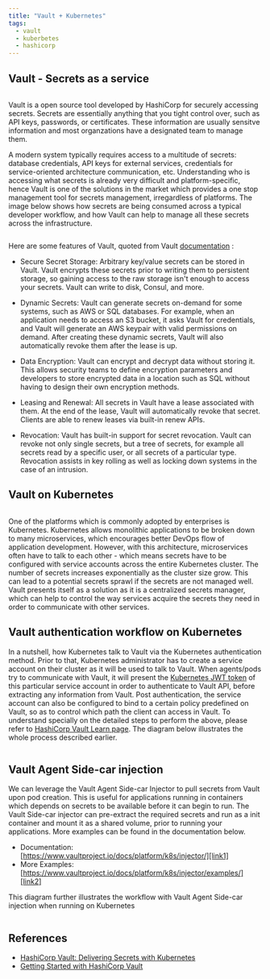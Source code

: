 ```yaml
---
title: "Vault + Kubernetes"
tags: 
  - vault
  - kuberbetes
  - hashicorp
---
```


## Vault - Secrets as a service

<center>
<img align="center" src="/assets/images/vault_logo_1.png" alt="">
</center>


Vault is a open source tool developed by HashiCorp for securely accessing secrets. Secrets are essentially anything that you tight control over, such as API keys, passwords, or certificates. These information are usually sensitve information and most organzations have a designated team to manage them. 

A modern system typically requires access to a multitude of secrets: database credentials, API keys for external services, credentials for service-oriented architecture communication, etc. Understanding who is accessing what secrets is already very difficult and platform-specific, hence Vault is one of the solutions in the market which provides a one stop management tool for secrets management, irregardless of platforms. The image below shows how secrets are being consumed across a typical developer workflow, and how Vault can help to manage all these secrets across the infrastructure.

<center>
<img align="center" src="/assets/images/vault_before_after.png" alt="">
</center>

Here are some features of Vault, quoted from Vault [documentation][vault-doc] :

[vault-doc]: https://www.vaultproject.io/docs/what-is-vault

* Secure Secret Storage: Arbitrary key/value secrets can be stored in Vault. Vault encrypts these secrets prior to writing them to persistent storage, so gaining access to the raw storage isn't enough to access your secrets. Vault can write to disk, Consul, and more.

* Dynamic Secrets: Vault can generate secrets on-demand for some systems, such as AWS or SQL databases. For example, when an application needs to access an S3 bucket, it asks Vault for credentials, and Vault will generate an AWS keypair with valid permissions on demand. After creating these dynamic secrets, Vault will also automatically revoke them after the lease is up.

* Data Encryption: Vault can encrypt and decrypt data without storing it. This allows security teams to define encryption parameters and developers to store encrypted data in a location such as SQL without having to design their own encryption methods.

* Leasing and Renewal: All secrets in Vault have a lease associated with them. At the end of the lease, Vault will automatically revoke that secret. Clients are able to renew leases via built-in renew APIs.

* Revocation: Vault has built-in support for secret revocation. Vault can revoke not only single secrets, but a tree of secrets, for example all secrets read by a specific user, or all secrets of a particular type. Revocation assists in key rolling as well as locking down systems in the case of an intrusion.



## Vault on Kubernetes

<center>
<img align="center" src="/assets/images/vault_kube.png" alt="">
</center>


One of the platforms which is commonly adopted by enterprises is Kubernetes. Kubernetes allows monolithic applications to be broken down to many microservices, which encourages better DevOps flow of application development. However, with this architecture, microservices often have to talk to each other - which means secrets have to be configured with service accounts across the entire Kubernetes cluster. The number of secrets increases exponentially as the cluster size grow. This can lead to a potential secrets sprawl if the secrets are not managed well. Vault presents itself as a solution as it is a centralized secrets manager, which can help to control the way services acquire the secrets they need in order to communicate with other services.

## Vault authentication workflow on Kubernetes

In a nutshell, how Kubernetes talk to Vault via the Kubernetes authentication method. Prior to that, Kubernetes administrator has to create a service account on their cluster as it will be used to talk to Vault. When agents/pods try to communicate with Vault, it will present the [Kubernetes JWT token][kube-token-doc] of this particular service account in order to authenticate to Vault API, before extracting any information from Vault. Post authentication, the service account can also be configured to bind to a certain policy predefined on Vault, so as to control which path the client can access in Vault. To understand specially on the detailed steps to perform the above, please refer to [HashiCorp Vault Learn page][vault-learn-page]. The diagram below illustrates the whole process described earlier.

<center>
<img align="center" src="/assets/images/Vault_arch.png" alt="">
</center>

[vault-learn-page]: https://learn.hashicorp.com/vault/identity-access-management/vault-agent-k8s
[kube-token-doc]: https://kubernetes.io/docs/reference/access-authn-authz/authentication/#service-account-tokens

## Vault Agent Side-car injection

We can leverage the Vault Agent Side-car Injector to pull secrets from Vault upon pod creation. This is useful for applications running in containers which depends on secrets to be available before it can begin to run. The Vault Side-car injector can pre-extract the required secrets and run as a init container and mount it as a shared volume, prior to running your applications. More examples can be found in the documentation below.

* Documentation: [https://www.vaultproject.io/docs/platform/k8s/injector/][link1]
* More Examples: [https://www.vaultproject.io/docs/platform/k8s/injector/examples/][link2]

[link1]: https://www.vaultproject.io/docs/platform/k8s/injector/
[link2]: https://www.vaultproject.io/docs/platform/k8s/injector/examples/

This diagram further illustrates the workflow with Vault Agent Side-car injection when running on Kubernetes
<center>
<img align="center" src="/assets/images/vault_arch_sidecar.png" alt="">
</center>

## References
* [HashiCorp Vault: Delivering Secrets with Kubernetes][link3]
* [Getting Started with HashiCorp Vault][link4]

[link3]: https://medium.com/hashicorp-engineering/hashicorp-vault-delivering-secrets-with-kubernetes-1b358c03b2a3
[link4]: https://medium.com/rafay-systems/getting-started-with-hashicorp-vault-ac9f67d7e519
